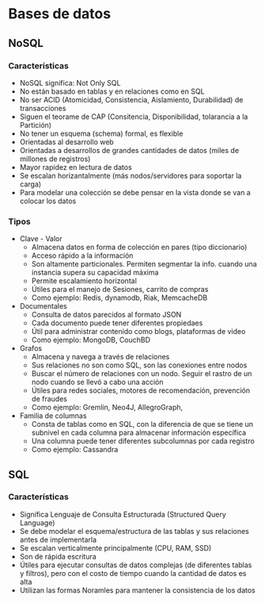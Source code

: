 # Bases de datos

## NoSQL
### Características
- NoSQL significa: Not Only SQL
- No están basado en tablas y en relaciones como en SQL
- No ser ACID (Atomicidad, Consistencia, Aislamiento, Durabilidad) de transacciones
- Siguen el teorame de CAP (Consitencia, Disponibilidad, tolarancia a la Partición)
- No tener un esquema (schema) formal, es flexible
- Orientadas al desarrollo web
- Orientadas a desarrollos de grandes cantidades de datos (miles de millones de registros)
- Mayor rapidez en lectura de datos
- Se escalan horizantalmente (más nodos/servidores para soportar la carga)
- Para modelar una colección se debe pensar en la vista donde se van a colocar los datos

### Tipos
- Clave - Valor
    * Almacena datos en forma de colección en pares (tipo diccionario)
    * Acceso rápido a la información
    * Son altamente particionales. Permiten segmentar la info. cuando una instancia supera su capacidad máxima
    * Permite escalamiento horizontal
    * Útiles para el manejo de Sesiones, carrito de compras
    * Como ejemplo: Redis, dynamodb, Riak, MemcacheDB
- Documentales
    * Consulta de datos parecidos al formato JSON
    * Cada documento puede tener diferentes propiedaes
    * Útil para administrar contenido como blogs, plataformas de video
    * Como ejemplo: MongoDB, CouchBD
- Grafos
    * Almacena y navega a través de relaciones
    * Sus relaciones no son como SQL, son las conexiones entre nodos
    * Buscar el número de relaciones con un nodo. Seguir el rastro de un nodo cuando se llevó a cabo una acción
    * Útiles para redes sociales, motores de recomendación, prevención de fraudes
    * Como ejemplo: Gremlin, Neo4J, AllegroGraph, 
- Familia de columnas
    * Consta de tablas como en SQL, con la diferencia de que se tiene un subnivel en cada columna para almacenar información específica
    * Una columna puede tener diferentes subcolumnas por cada registro
    * Como ejemplo: Cassandra

## SQL
### Características
- Significa Lenguaje de Consulta Estructurada (Structured Query Language)
- Se debe modelar el esquema/estructura de las tablas y sus relaciones antes de implementarla
- Se escalan verticalmente principalmente (CPU, RAM, SSD)
- Son de rápida escritura
- Útiles para ejecutar consultas de datos complejas (de diferentes tablas y filtros), pero con el costo de tiempo cuando la cantidad de datos es alta
- Utilizan las formas Noramles para mantener la consistencia de los datos

